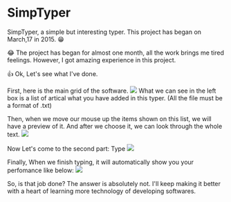 # SimpTyper
SimpTyper, a simple but interesting typer.
This project has began on March,17 in 2015.
:grin:

:joy: The project has began for almost one month, all the work brings me tired feelings. However, I got amazing experience in this project.

:thumbsup: Ok, Let's see what I've done.

First, here is the main grid of the software.
<img src="http://imglf1.ph.126.net/-KxMjvuXqByHl5tonBN5iw==/6630348685094478520.jpg">
What we can see in the left box is a list of artical what you have added in this typer. (All the file must be a format of .txt)

Then, when we move our mouse up the items shown on this list, we will have a preview of it. And after we choose it, we can look through the whole text.
<img src="http://imglf0.ph.126.net/x7LQYdEdKzHoXx6D6JsqoQ==/6630623563001620596.jpg">

Now Let's come to the second part: Type
<img src="http://imglf1.ph.126.net/cFKPaVa2LREyo8iHs-iRbA==/6630276117327043861.jpg">

Finally, When we finish typing, it will automatically show you your perfomance like below:
<img src="http://imglf1.ph.126.net/fWTthF1kplWNVLK07X77Xg==/6630159569094500875.jpg">

So, is that job done? The answer is absolutely not. I'll keep making it better with a heart of learning more technology of developing softwares.
